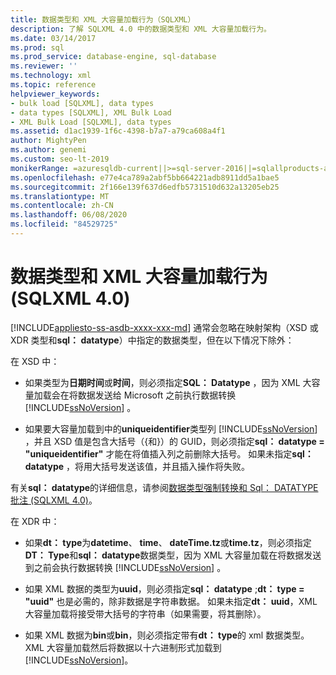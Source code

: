 ```yaml
---
title: 数据类型和 XML 大容量加载行为（SQLXML）
description: 了解 SQLXML 4.0 中的数据类型和 XML 大容量加载行为。
ms.date: 03/14/2017
ms.prod: sql
ms.prod_service: database-engine, sql-database
ms.reviewer: ''
ms.technology: xml
ms.topic: reference
helpviewer_keywords:
- bulk load [SQLXML], data types
- data types [SQLXML], XML Bulk Load
- XML Bulk Load [SQLXML], data types
ms.assetid: d1ac1939-1f6c-4398-b7a7-a79ca608a4f1
author: MightyPen
ms.author: genemi
ms.custom: seo-lt-2019
monikerRange: =azuresqldb-current||>=sql-server-2016||=sqlallproducts-allversions||>=sql-server-linux-2017||=azuresqldb-mi-current
ms.openlocfilehash: e77e4ca789a2abf5bb664221adb8911dd5a1bae5
ms.sourcegitcommit: 2f166e139f637d6edfb5731510d632a13205eb25
ms.translationtype: MT
ms.contentlocale: zh-CN
ms.lasthandoff: 06/08/2020
ms.locfileid: "84529725"
---
```

# <a name="data-types-and-xml-bulk-load-behavior-sqlxml-40"></a>数据类型和 XML 大容量加载行为 (SQLXML 4.0)
[!INCLUDE[appliesto-ss-asdb-xxxx-xxx-md](../../../includes/appliesto-ss-asdb-xxxx-xxx-md.md)]
  通常会忽略在映射架构（XSD 或 XDR 类型和**sql： datatype**）中指定的数据类型，但在以下情况下除外：  
  
 在 XSD 中：  
  
-   如果类型为**日期时间**或**时间**，则必须指定**SQL： Datatype** ，因为 XML 大容量加载会在将数据发送给 Microsoft 之前执行数据转换 [!INCLUDE[ssNoVersion](../../../includes/ssnoversion-md.md)] 。  
  
-   如果要大容量加载到中的**uniqueidentifier**类型列 [!INCLUDE[ssNoVersion](../../../includes/ssnoversion-md.md)] ，并且 XSD 值是包含大括号（{和}）的 GUID，则必须指定**sql： datatype = "uniqueidentifier"** 才能在将值插入列之前删除大括号。 如果未指定**sql： datatype** ，将用大括号发送该值，并且插入操作将失败。  
  
 有关**sql： datatype**的详细信息，请参阅[数据类型强制转换和 Sql： DATATYPE 批注 &#40;SQLXML 4.0&#41;](../../../relational-databases/sqlxml-annotated-xsd-schemas-using/data-type-coercions-and-the-sql-datatype-annotation-sqlxml-4-0.md)。  
  
 在 XDR 中：  
  
-   如果**dt： type**为**datetime**、 **time**、 **dateTime.tz**或**time.tz**，则必须指定**DT： Type**和**sql： datatype**数据类型，因为 XML 大容量加载在将数据发送到之前会执行数据转换 [!INCLUDE[ssNoVersion](../../../includes/ssnoversion-md.md)] 。  
  
-   如果 XML 数据的类型为**uuid**，则必须指定**sql： datatype** ;**dt： type = "uuid"** 也是必需的，除非数据是字符串数据。 如果未指定**dt： uuid**，XML 大容量加载将接受带大括号的字符串（如果需要，将其删除）。  
  
-   如果 XML 数据为**bin**或**bin**，则必须指定带有**dt： type**的 xml 数据类型。 XML 大容量加载然后将数据以十六进制形式加载到 [!INCLUDE[ssNoVersion](../../../includes/ssnoversion-md.md)]。  
  
  
